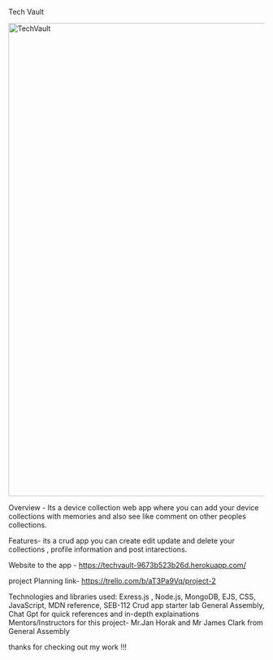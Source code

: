 Tech Vault

<img width="930" alt="TechVault " src="https://github.com/user-attachments/assets/56cb26b7-4ecc-49e4-8ec4-bfcc5ef8a14f" />



Overview - Its a device collection web app where you can add your device collections with memories and also see like comment on other peoples collections.

Features- its a crud app you can create edit update and delete your collections , profile information and post intarections.

Website to the app - https://techvault-9673b523b26d.herokuapp.com/

project Planning link- https://trello.com/b/aT3Pa9Vq/project-2

Technologies and libraries used:
Exress.js , Node.js, MongoDB, EJS, CSS, JavaScript, 
MDN reference, SEB-112 Crud app starter lab General Assembly, Chat Gpt for quick references and in-depth explainations
Mentors/Instructors for this project- Mr.Jan Horak and Mr James Clark from General Assembly

thanks for checking out my work !!! 


